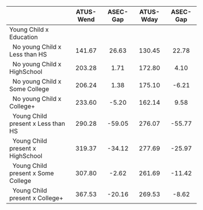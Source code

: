 
|                      |    ATUS-Wend |     ASEC-Gap |    ATUS-Wday |     ASEC-Gap |
| -------------------- | :----------: | :----------: | :----------: | :----------: |
| Young Child x Education |              |              |              |              |
| &nbsp;&nbsp;No young Child x Less than HS |       141.67 |        26.63 |       130.45 |        22.78 |
| &nbsp;&nbsp;No young Child x HighSchool |       203.28 |         1.71 |       172.80 |         4.10 |
| &nbsp;&nbsp;No young Child x Some College |       206.24 |         1.38 |       175.10 |        -6.21 |
| &nbsp;&nbsp;No young Child x College+ |       233.60 |        -5.20 |       162.14 |         9.58 |
| &nbsp;&nbsp;Young Child present x Less than HS |       290.28 |       -59.05 |       276.07 |       -55.77 |
| &nbsp;&nbsp;Young Child present x HighSchool |       319.37 |       -34.12 |       277.69 |       -25.97 |
| &nbsp;&nbsp;Young Child present x Some College |       307.80 |        -2.62 |       261.69 |       -11.42 |
| &nbsp;&nbsp;Young Child present x College+ |       367.53 |       -20.16 |       269.53 |        -8.62 |

